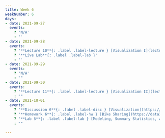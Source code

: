 ```yaml
---
title: Week 6
weekNumber: 6
days:
- date: 2021-09-27
  events:
    ? 'N/A'
    : ''
- date: 2021-09-28
  events:
    ? '**Lecture 10**{: .label .label-lecture } [Visualization I](lecture/lec10)'
    ? '**Live Lab**{: .label .label-lab }'
    : ''
- date: 2021-09-29
  events:
    ? 'N/A'
    : ""
- date: 2021-09-30
  events:
    ? '**Lecture 11**{: .label .label-lecture } [Visualization II](lecture/lec11)'
    : ""
- date: 2021-10-01
  events:
    ? '**Discussion 6**{: .label .label-disc } [Visualization](https://drive.google.com/file/d/1qqzkRrZ9ewUNFBKEarHtJhdiVXZZRcx9/view?usp=sharing)'
    ? '**Homework 6**{: .label .label-hw } [Bike Sharing](https://data100.datahub.berkeley.edu/hub/user-redirect/git-pull?repo=https%3A%2F%2Fgithub.com%2FDS-100%2Ffa21&urlpath=lab%2Ftree%2Ffa21%2Fhw%2Fhw6&branch=main) (due Oct 7)'
    ? '**Lab 6**{: .label .label-lab } [Modeling, Summary Statistics, and Loss Functions](https://data100.datahub.berkeley.edu/hub/user-redirect/git-pull?repo=https%3A%2F%2Fgithub.com%2FDS-100%2Ffa21&urlpath=lab%2Ftree%2Ffa21%2Flab%2Flab06&branch=main) (due Oct 5)'
    : ""

---
```

